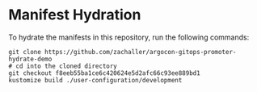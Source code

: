 # Manifest Hydration

To hydrate the manifests in this repository, run the following commands:

```shell
git clone https://github.com/zachaller/argocon-gitops-promoter-hydrate-demo
# cd into the cloned directory
git checkout f8eeb55ba1ce6c420624e5d2afc66c93ee889bd1
kustomize build ./user-configuration/development
```
